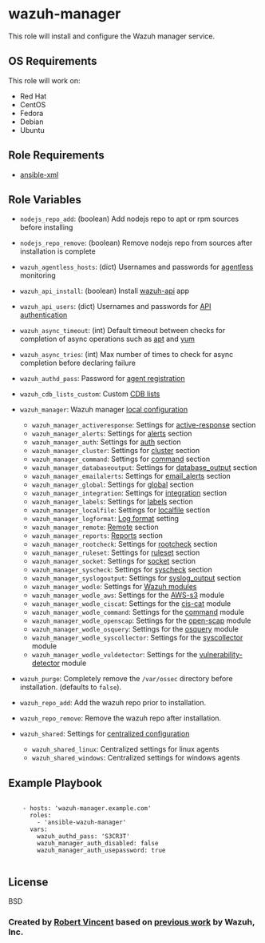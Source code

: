 wazuh-manager
=============

This role will install and configure the Wazuh manager service.

OS Requirements
---------------

This role will work on:

 * Red Hat
 * CentOS
 * Fedora
 * Debian
 * Ubuntu

Role Requirements
-----------------

* [ansible-xml](https://github.com/GSA/ansible-xml)

Role Variables
--------------

* `nodejs_repo_add`: (boolean) Add nodejs repo to apt or rpm sources before installing
* `nodejs_repo_remove`: (boolean) Remove nodejs repo from sources after installation is complete
* `wazuh_agentless_hosts`: (dict) Usernames and passwords for [agentless](https://documentation.wazuh.com/current/user-manual/capabilities/agentless-monitoring/how-it-works.html#connection) monitoring
* `wazuh_api_install`: (boolean) Install [wazuh-api](https://documentation.wazuh.com/current/user-manual/api/index.html) app
* `wazuh_api_users`: (dict) Usernames and passwords for [API authentication](https://documentation.wazuh.com/current/user-manual/api/configuration.html#basic-authentication)
* `wazuh_async_timeout`: (int) Default timeout between checks for completion of async operations such as [apt](https://docs.ansible.com/ansible/latest/modules/apt_module.html#apt-module) and [yum](https://docs.ansible.com/ansible/latest/modules/yum_module.html#yum-module)
* `wazuh_async_tries`: (int) Max number of times to check for async completion before declaring failure
* `wazuh_authd_pass`: Password for [agent registration](https://documentation.wazuh.com/current/user-manual/registering/use-registration-service.html#use-a-password-to-authorize-agents)
* `wazuh_cdb_lists_custom`: Custom [CDB lists](https://documentation.wazuh.com/current/user-manual/ruleset/cdb-list.html)
* `wazuh_manager`: Wazuh manager [local configuration](https://documentation.wazuh.com/current/user-manual/reference/ossec-conf/index.html)
  * `wazuh_manager_activeresponse`: Settings for [active-response](https://documentation.wazuh.com/current/user-manual/reference/ossec-conf/active-response.html) section
  * `wazuh_manager_alerts`: Settings for [alerts](https://documentation.wazuh.com/current/user-manual/reference/ossec-conf/alerts.html) section
  * `wazuh_manager_auth`: Settings for [auth](https://documentation.wazuh.com/current/user-manual/reference/ossec-conf/auth.html) section
  * `wazuh_manager_cluster`: Settings for [cluster](https://documentation.wazuh.com/current/user-manual/reference/ossec-conf/cluster.html) section
  * `wazuh_manager_command`: Settings for [command](https://documentation.wazuh.com/current/user-manual/reference/ossec-conf/commands.html) section
  * `wazuh_manager_databaseoutput`: Settings for [database_output](https://documentation.wazuh.com/current/user-manual/reference/ossec-conf/database-output.html) section
  * `wazuh_manager_emailalerts`: Settings for [email_alerts](https://documentation.wazuh.com/current/user-manual/reference/ossec-conf/email_alerts.html) section
  * `wazuh_manager_global`: Settings for [global](https://documentation.wazuh.com/current/user-manual/reference/ossec-conf/global.html) section
  * `wazuh_manager_integration`: Settings for [integration](https://documentation.wazuh.com/current/user-manual/reference/ossec-conf/integration.html) section
  * `wazuh_manager_labels`: Settings for [labels](https://documentation.wazuh.com/current/user-manual/reference/ossec-conf/labels.html) section
  * `wazuh_manager_localfile`: Settings for [localfile](https://documentation.wazuh.com/current/user-manual/reference/ossec-conf/localfile.html) section
  * `wazuh_manager_logformat`: [Log format](https://documentation.wazuh.com/current/user-manual/reference/ossec-conf/logging.html#log-format) setting
  * `wazuh_manager_remote`: [Remote](https://documentation.wazuh.com/current/user-manual/reference/ossec-conf/remote.html) section
  * `wazuh_manager_reports`: [Reports](https://documentation.wazuh.com/current/user-manual/reference/ossec-conf/reports.html) section
  * `wazuh_manager_rootcheck`: Settings for [rootcheck](https://documentation.wazuh.com/current/user-manual/reference/ossec-conf/rootcheck.html) section
  * `wazuh_manager_ruleset`: Settings for [ruleset](https://documentation.wazuh.com/current/user-manual/reference/ossec-conf/ruleset.html) section
  * `wazuh_manager_socket`: Settings for [socket](https://documentation.wazuh.com/current/user-manual/reference/ossec-conf/socket.html) section
  * `wazuh_manager_syscheck`: Settings for [syscheck](https://documentation.wazuh.com/current/user-manual/reference/ossec-conf/syscheck.html) section
  * `wazuh_manager_syslogoutput`: Settings for [syslog_output](https://documentation.wazuh.com/current/user-manual/reference/ossec-conf/syslog-output.html) section
  * `wazuh_manager_wodle`: Settings for [Wazuh modules](https://documentation.wazuh.com/current/user-manual/reference/daemons/wazuh-modulesd.html)
  * `wazuh_manager_wodle_aws`: Settings for the [AWS-s3](https://documentation.wazuh.com/current/user-manual/reference/ossec-conf/wodle-s3.html) module
  * `wazuh_manager_wodle_ciscat`: Settings for the [cis-cat](https://documentation.wazuh.com/current/user-manual/reference/ossec-conf/wodle-ciscat.html) module
  * `wazuh_manager_wodle_command`: Settings for the [command](https://documentation.wazuh.com/current/user-manual/reference/ossec-conf/wodle-command.html) module
  * `wazuh_manager_wodle_openscap`: Settings for the [open-scap](https://documentation.wazuh.com/current/user-manual/reference/ossec-conf/wodle-openscap.html) module
  * `wazuh_manager_wodle_osquery`: Settings for the [osquery](https://documentation.wazuh.com/current/user-manual/reference/ossec-conf/wodle-osquery.html) module
  * `wazuh_manager_wodle_syscollector`: Settings for the [syscollector](https://documentation.wazuh.com/current/user-manual/reference/ossec-conf/wodle-syscollector.html) module
  * `wazuh_manager_wodle_vuldetector`: Settings for the [vulnerability-detector](https://documentation.wazuh.com/current/user-manual/reference/ossec-conf/wodle-vuln-detector.html) module

* `wazuh_purge`: Completely remove the `/var/ossec` directory before installation. (defaults to `false`).
* `wazuh_repo_add`: Add the wazuh repo prior to installation.
* `wazuh_repo_remove`: Remove the wazuh repo after installation.

* `wazuh_shared`: Settings for [centralized configuration](https://documentation.wazuh.com/current/user-manual/reference/centralized-configuration.html)
  * `wazuh_shared_linux`: Centralized settings for linux agents
  * `wazuh_shared_windows`: Centralized settings for windows agents

Example Playbook
----------------

```

    - hosts: 'wazuh-manager.example.com'
      roles:
        - 'ansible-wazuh-manager'
      vars:
        wazuh_authd_pass: 'S3CR3T'
        wazuh_manager_auth_disabled: false
        wazuh_manager_auth_usepassword: true
        
```

License
-------

BSD

### Created by [Robert Vincent](mailto:robert.vincent@gsa.gov) based on [previous work](https://github.com/wazuh/wazuh-ansible) by Wazuh, Inc.
